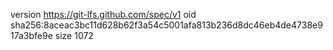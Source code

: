 version https://git-lfs.github.com/spec/v1
oid sha256:8aceac3bc11d628b62f3a54c5001afa813b236d8dc46eb4de4738e917a3bfe9e
size 1072

